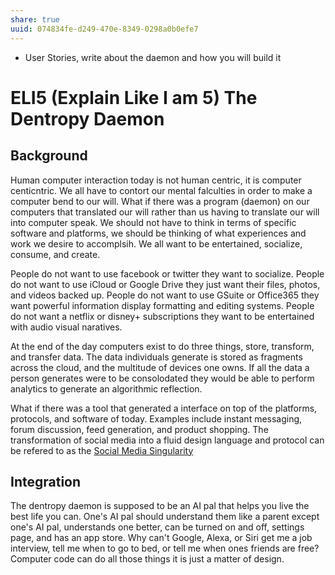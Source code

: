 ```yaml
---
share: true
uuid: 074834fe-d249-470e-8349-0298a0b0efe7
---
```

*  User Stories, write about the daemon and how you will build it

# ELI5 (Explain Like I am 5) The Dentropy Daemon

## Background

Human computer interaction today is not human centric, it is computer centicntric. We all have to contort our mental falculties in order to make a computer bend to our will. What if there was a program (daemon) on our computers that translated our will rather than us having to translate our will into computer speak. We should not have to think in terms of specific software and platforms, we should be thinking of what experiences and work we desire to accomplsih. We all want to be entertained, socialize, consume, and create.

People do not want to use facebook or twitter they want to socialize. People do not want to use iCloud or Google Drive they just want their files, photos, and videos backed up. People do not want to use GSuite or Office365 they want powerful information display formatting and editing systems. People do not want a netflix or disney+ subscriptions they want to be entertained with audio visual naratives.

At the end of the day computers exist to do three things, store, transform, and transfer data. The data individuals generate is stored as fragments across the cloud, and the multitude of devices one owns. If all the data a person generates were to be consolodated they would be able to perform analytics to generate an algorithmic reflection.

What if there was a tool that generated a interface on top of the platforms, protocols, and software of today. Examples include instant messaging, forum discussion, feed generation, and product shopping. The transformation of social media into a fluid design language and protocol can be refered to as the [Social Media Singularity](/undefined)

## Integration

The dentropy daemon is supposed to be an AI pal that helps you live the best life you can. One's AI pal should understand them like a parent except one's AI pal, understands one better, can be turned on and off, settings page, and has an app store. Why can't Google, Alexa, or Siri get me a job interview, tell me when to go to bed, or tell me when ones friends are free? Computer code can do all those things it is just a matter of design.
